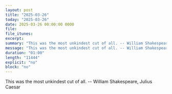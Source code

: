 ```yaml
---
layout: post
title: "2025-03-26"
today: "2025-03-26"
date: 2025-03-26 00:00:00 0000
file:
file_itunes:
excerpt:
summary: "This was the most unkindest cut of all. -- William Shakespeare, Julius Caesar "
message: "This was the most unkindest cut of all. -- William Shakespeare, Julius Caesar "
duration: "01:00"
length: "11444"
explicit: "no"
block: "no"
---
```

This was the most unkindest cut of all. -- William Shakespeare, Julius Caesar 

